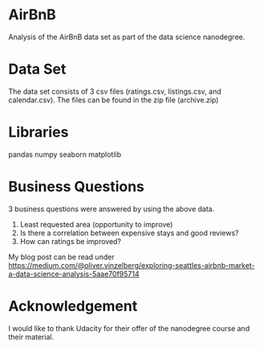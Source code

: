 # AirBnB
Analysis of the AirBnB data set as part of the data science nanodegree.

# Data Set
The data set consists of 3 csv files (ratings.csv, listings.csv, and calendar.csv).
The files can be found in the zip file (archive.zip)

# Libraries
pandas
numpy
seaborn
matplotlib

# Business Questions
3 business questions were answered by using the above data.

1. Least requested area (opportunity to improve)
2. Is there a correlation between expensive stays and good reviews?
3. How can ratings be improved?

My blog post can be read under https://medium.com/@oliver.vinzelberg/exploring-seattles-airbnb-market-a-data-science-analysis-5aae70f95714

# Acknowledgement 
I would like to thank Udacity for their offer of the nanodegree course and their material.
